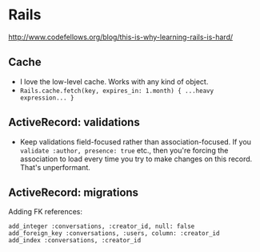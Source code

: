 # Rails

http://www.codefellows.org/blog/this-is-why-learning-rails-is-hard/

## Cache

- I love the low-level cache. Works with any kind of object.
- `Rails.cache.fetch(key, expires_in: 1.month) { ...heavy expression... }`

## ActiveRecord: validations

* Keep validations field-focused rather than association-focused. If you `validate :author, presence: true` etc., then you're forcing the association to load every time you try to make changes on this record. That's unperformant.

## ActiveRecord: migrations

Adding FK references:

```
add_integer :conversations, :creator_id, null: false
add_foreign_key :conversations, :users, column: :creator_id
add_index :conversations, :creator_id
```
